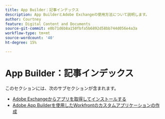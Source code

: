 ```yaml
---
title: App Builder：記事インデックス
description: App BuilderとAdobe Exchangeの使用方法について説明します。
author: Courtney
feature: Digital Content and Documents
source-git-commit: e0b71d6b8a150fbfa5b6892d58bb744d056e4a3a
workflow-type: tm+mt
source-wordcount: '40'
ht-degree: 15%

---
```


# App Builder：記事インデックス

このセクションには、次のサブセクションが含まれます。

* [Adobe Exchangeからアプリを取得してインストールする](/help/quicksilver/app-builder/install-apps-on-exchange.md)
* [Adobe App Builderを使用したWorkfrontのカスタムアプリケーションの作成](/help/quicksilver/app-builder/install-apps-on-exchange.md)